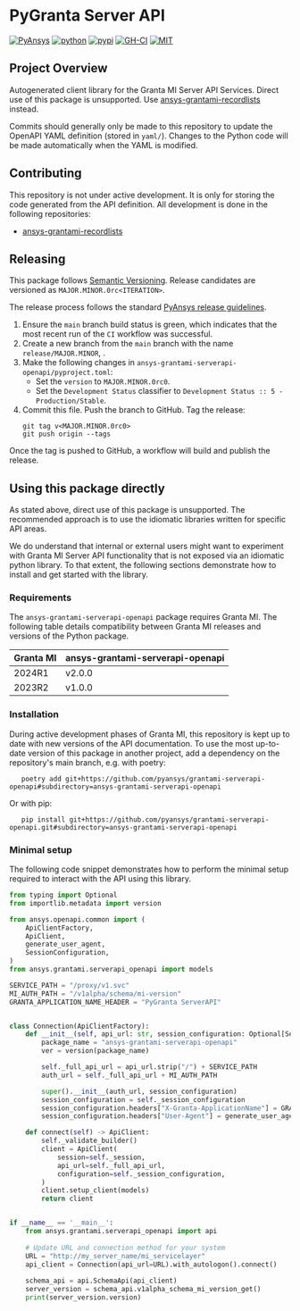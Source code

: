 # PyGranta Server API

[![PyAnsys](https://img.shields.io/badge/Py-Ansys-ffc107.svg?labelColor=black&logo=data:image/png;base64,iVBORw0KGgoAAAANSUhEUgAAABAAAAAQCAIAAACQkWg2AAABDklEQVQ4jWNgoDfg5mD8vE7q/3bpVyskbW0sMRUwofHD7Dh5OBkZGBgW7/3W2tZpa2tLQEOyOzeEsfumlK2tbVpaGj4N6jIs1lpsDAwMJ278sveMY2BgCA0NFRISwqkhyQ1q/Nyd3zg4OBgYGNjZ2ePi4rB5loGBhZnhxTLJ/9ulv26Q4uVk1NXV/f///////69du4Zdg78lx//t0v+3S88rFISInD59GqIH2esIJ8G9O2/XVwhjzpw5EAam1xkkBJn/bJX+v1365hxxuCAfH9+3b9/+////48cPuNehNsS7cDEzMTAwMMzb+Q2u4dOnT2vWrMHu9ZtzxP9vl/69RVpCkBlZ3N7enoDXBwEAAA+YYitOilMVAAAAAElFTkSuQmCC)](https://docs.pyansys.com/)
[![python](https://img.shields.io/pypi/pyversions/ansys-grantami-serverapi-openapi?logo=pypi)](https://pypi.org/project/ansys-grantami-serverapi-openapi/)
[![pypi](https://img.shields.io/pypi/v/ansys-grantami-serverapi-openapi.svg?logo=python&logoColor=white)](https://pypi.org/project/ansys-grantami-serverapi-openapi/)
[![GH-CI](https://github.com/pyansys/grantami-serverapi-openapi/actions/workflows/build_and_test_library.yml/badge.svg)](https://github.com/pyansys/grantami-serverapi-openapi/actions/workflows/build_and_test_library.yml)
[![MIT](https://img.shields.io/badge/License-MIT-yellow.svg)](https://opensource.org/licenses/MIT)


## Project Overview

Autogenerated client library for the Granta MI Server API Services. Direct use
of this package is unsupported. Use [ansys-grantami-recordlists](https://github.com/pyansys/grantami-recordlists)
instead.

Commits should generally only be made to this repository to update the OpenAPI
YAML definition (stored in ``yaml/``). Changes to the Python code will be made
automatically when the YAML is modified.


## Contributing

This repository is not under active development. It is only for storing the code generated from the API
definition. All development is done in the following repositories:

- [ansys-grantami-recordlists](https://github.com/pyansys/grantami-recordlists)


## Releasing

This package follows [Semantic Versioning](https://semver.org/). Release candidates are versioned as ``MAJOR.MINOR.0rc<ITERATION>``.

The release process follows the standard [PyAnsys release guidelines](https://dev.docs.pyansys.com/how-to/releasing.html).

1. Ensure the ``main`` branch build status is green, which indicates that the most recent run of the ``CI`` workflow was successful.
2. Create a new branch from the ``main`` branch with the name ``release/MAJOR.MINOR``, .
3. Make the following changes in ``ansys-grantami-serverapi-openapi/pyproject.toml``:
    - Set the ``version`` to ``MAJOR.MINOR.0rc0``.
    - Set the ``Development Status`` classifier to ``Development Status :: 5 - Production/Stable``.
4. Commit this file. Push the branch to GitHub. Tag the release:
   ```console
   git tag v<MAJOR.MINOR.0rc0>
   git push origin --tags
   ```

Once the tag is pushed to GitHub, a workflow will build and publish the release.


## Using this package directly

As stated above, direct use of this package is unsupported. The recommended approach is to use the idiomatic
libraries written for specific API areas.

We do understand that internal or external users might want to experiment with Granta MI Server API functionality that 
is not exposed via an idiomatic python library. To that extent, the following sections demonstrate how to install and
get started with the library.

### Requirements
The `ansys-grantami-serverapi-openapi` package requires Granta MI. The following table details compatibility between 
Granta MI releases and versions of the Python package.

| Granta MI | ansys-grantami-serverapi-openapi |
|-----------|----------------------------------|
| 2024R1    | v2.0.0                           |
| 2023R2    | v1.0.0                           |



### Installation

During active development phases of Granta MI, this repository is kept up to date with new versions of the API 
documentation. To use the most up-to-date version of this package in another project, add a dependency on the 
repository's main branch, e.g. with poetry:

```console
   poetry add git+https://github.com/pyansys/grantami-serverapi-openapi#subdirectory=ansys-grantami-serverapi-openapi
```

Or with pip:

```console
   pip install git+https://github.com/pyansys/grantami-serverapi-openapi.git#subdirectory=ansys-grantami-serverapi-openapi
```

### Minimal setup
The following code snippet demonstrates how to perform the minimal setup required to interact with the API using this 
library.

```python
from typing import Optional
from importlib.metadata import version

from ansys.openapi.common import (
    ApiClientFactory,
    ApiClient,
    generate_user_agent,
    SessionConfiguration,
)
from ansys.grantami.serverapi_openapi import models

SERVICE_PATH = "/proxy/v1.svc"
MI_AUTH_PATH = "/v1alpha/schema/mi-version"
GRANTA_APPLICATION_NAME_HEADER = "PyGranta ServerAPI"


class Connection(ApiClientFactory):
    def __init__(self, api_url: str, session_configuration: Optional[SessionConfiguration] = None) -> None:
        package_name = "ansys-grantami-serverapi-openapi"
        ver = version(package_name)

        self._full_api_url = api_url.strip("/") + SERVICE_PATH
        auth_url = self._full_api_url + MI_AUTH_PATH

        super().__init__(auth_url, session_configuration)
        session_configuration = self._session_configuration
        session_configuration.headers["X-Granta-ApplicationName"] = GRANTA_APPLICATION_NAME_HEADER
        session_configuration.headers["User-Agent"] = generate_user_agent(package_name, ver)

    def connect(self) -> ApiClient:
        self._validate_builder()
        client = ApiClient(
            session=self._session,
            api_url=self._full_api_url,
            configuration=self._session_configuration,
        )
        client.setup_client(models)
        return client


if __name__ == '__main__':
    from ansys.grantami.serverapi_openapi import api
    
    # Update URL and connection method for your system
    URL = "http://my_server_name/mi_servicelayer"
    api_client = Connection(api_url=URL).with_autologon().connect()
    
    schema_api = api.SchemaApi(api_client)
    server_version = schema_api.v1alpha_schema_mi_version_get()
    print(server_version.version)
```
